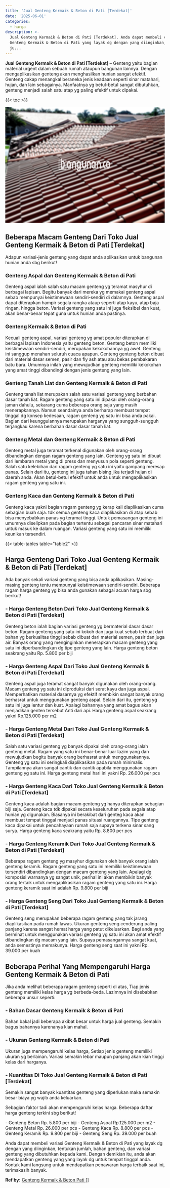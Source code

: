 ```yaml
---
title: 'Jual Genteng Kermaik & Beton di Pati [Terdekat]'
date: '2025-06-01'
categories:
  - harga
description: >-
  Jual Genteng Kermaik & Beton di Pati [Terdekat]. Anda dapat membeli variasi
  Genteng Kermaik & Beton di Pati yang layak dg dengan yang diinginkan, tentukan
  ju...
---
```


**Jual Genteng Kermaik & Beton di Pati \[Terdekat\]** – Genteng yaitu bagian material urgent dalam sebuah rumah ataupun bangunan lainnya. Dengan mengaplikasikan genteng akan menghasilkan hunian sangat efektif. Genteng cakap menangkal beraneka jenis keadaan seperti sinar matahari, hujan, dan lain sebagainya. Manfaatnya yg betul-betul sangat dibutuhkan, genteng menjadi salah satu atap yg paling efektif untuk dipakai.

{{< toc >}}

![Jual Genteng Kermaik & Beton di Pati [Terdekat]](/images/genteng-minimalis-murah09.png)

## Beberapa Macam Genteng Dari Toko Jual Genteng Kermaik & Beton di Pati \[Terdekat\]

Adapun variasi-jenis genteng yang dapat anda aplikasikan untuk bangunan hunian anda sbg berikut!

### Genteng Aspal dan Genteng Kermaik & Beton di Pati

Genteng aspal ialah salah satu macam genteng yg teramat masyhur di berbagai lapisan. Begitu banyak dari mereka yg memakai genteng aspal sebab mempunyai keistimewaan sendiri-sendiri di dalamnya. Genteng aspal dapat diterapkan hampir segala rangka ataup seperti atap kayu, atap baja ringan, hingga beton. Variasi genteng yang satu ini juga fleksibel dan kuat, akan benar-benar tepat guna untuk hunian anda pastinya.

### Genteng Kermaik & Beton di Pati

Kecuali genteng aspal, variasi genteng yg amat populer diterapkan di berbagai lapisan Indonesia yaitu genteng beton. Genteng beton memiliki keistimewaan sendiri-sendiri, merupakan kekokohannya yg awet. Genteng ini sanggup menahan seluruh cuaca apapun. Genteng genteng beton dibuat dari material dasar semen, pasir dan fly ash atau abu bekas pembakaran batu bara. Umumnya inilah yang mewujudkan genteng memiliki kekokohan yang amat tinggi dibandingi dengan jenis genteng yang lain.

### Genteng Tanah Liat dan Genteng Kermaik & Beton di Pati

Genteng tanah liat merupakan salah satu variasi genteng yang berbahan dasar tanah liat. Ragam genteng yang satu ini dipakai oleh orang-orang jaman dahulu, sekarang cuma beberapa orang saja yang masih menerapkannya. Namun seandainya anda berharap membuat tempat tinggal dg konsep kedesaan, ragam genteng yg satu ini bisa anda pakai. Bagian dari keunggulannya merupakan harganya yang sungguh-sungguh terjangkau karena berbahan dasar dasar tanah liat.

### Genteng Metal dan Genteng Kermaik & Beton di Pati

Genteng metal juga teramat terkenal digunakan oleh orang-orang dibandingkan dengan ragam genteng yang lain. Genteng yg satu ini dibuat dari lembaran metal yang di press dan menyusun pola seperti genteng. Salah satu kelebihan dari ragam genteng yg satu ini yaitu gampang meresap panas. Selain dari itu, genteng ini juga tahan bising jika terjadi hujan di daerah anda. Akan betul-betul efektif untuk anda untuk mengaplikasikan ragam genteng yang satu ini.

### Genteng Kaca dan Genteng Kermaik & Beton di Pati

Genteng kaca yakni bagian ragam genteng yg kerap kali diaplikasikan cuma sebagian buah saja. tdk semua genteng kaca diaplikasikan di atap sebab bisa menyebabkan panas yg teramat tinggi. Untuk pemasangan genteng ini umumnya diselipkan pada bagian tertentu sebagai pancaran sinar matahari untuk masuk ke dalam ruangan. Variasi genteng yang satu ini memiliki keunikan tersendiri.

{{< table-tables table="table2" >}}

## Harga Genteng Dari Toko Jual Genteng Kermaik & Beton di Pati \[Terdekat\]

Ada banyak sekali variasi genteng yang bisa anda aplikasikan. Masing-masing genteng tentu mempunyai keistimewaan sendiri-sendiri. Beberapa ragam harga genteng yg bisa anda gunakan sebagai acuan harga sbg berikut!

### \- Harga Genteng Beton Dari Toko Jual Genteng Kermaik & Beton di Pati \[Terdekat\]

Genteng beton ialah bagian variasi genteng yg bermaterial dasar dasar beton. Ragam genteng yang satu ini kokoh dan juga kuat sebab terbuat dari bahan yg berkualitas tinggi sebab dibuat dari material semen, pasir dan juga air. Banyak orang yang menginginkan menerapkan macam genteng yang satu ini diperbandingkan dg tipe genteng yang lain. Harga genteng beton seakrang yaitu Rp. 5.800 per biji

### \- Harga Genteng Aspal Dari Toko Jual Genteng Kermaik & Beton di Pati \[Terdekat\]

Genteng aspal juga teramat sangat banyak digunakan oleh orang-orang. Macam genteng yg satu ini diproduksi dari serat kayu dan juga aspal. Memperhatikan material dasarnya yg efektif membikin sangat banyak orang berhasrat untuk menggunakan genteng aspal. Selain dari itu, genteng yg satu ini juga lentur dan kuat. Apalagi bahannya yang amat bagus akan menjadikan genten tersebut Anti dari api. Harga genteng aspal seakrang yakni Rp.125.000 per m2

### \- Harga Genteng Metal Dari Toko Jual Genteng Kermaik & Beton di Pati \[Terdekat\]

Salah satu variasi genteng yg banyak dipakai oleh orang-orang ialah genteng metal. Ragam yang satu ini benar-benar luar lazim yang dan mewujudkan begitu banyak orang berhasrat untuk menggunakannya. Genteng yg satu ini seringkali diaplikasikan pada rumah minimalis. Tampilannya akan sangat cantik dan cantik apabila menggunakan ragam genteng yg satu ini. Harga genteng metal hari ini yakni Rp. 26.000 per pcs

### \- Harga Genteng Kaca Dari Toko Jual Genteng Kermaik & Beton di Pati \[Terdekat\]

Genteng kaca adalah bagian macam genteng yg hanya diterapkan sebagian biji saja. Genteng kaca tdk dipakai secara keseluruhan pada segala atap hunian yg digunakan. Biasanya ini berakibat dari genteg kaca akan membuat tempat tinggal menjadi panas situasi ruangannya. Tipe genteng kaca dipakai untuk pencahayaan rumah saja supaya terkena sinar sang surya. Harga genteng kaca seakrang yaitu Rp. 8.800 per pcs

### \- Harga Genteng Keramik Dari Toko Jual Genteng Kermaik & Beton di Pati \[Terdekat\]

Beberapa ragam genteng yg masyhur digunakan oleh banyak orang ialah genteng keramik. Ragam genteng yang satu ini memiliki keistimewaan tersendiri dibandingkan dengan macam genteng yang lain. Apalagi dg komposisi warnanya yg sangat unik, perihal ini akan membikin banyak orang tertaik untuk mengaplikasikan ragam genteng yang satu ini. Harga genteng keramik saat ini adalah Rp. 9.800 per biji

### \- Harga Genteng Seng Dari Toko Jual Genteng Kermaik & Beton di Pati \[Terdekat\]

Genteng seng merupakan beberapa ragam genteng yang tak jarang diaplikasikan pada rumah lawas. Ukuran genteng seng cenderung paling panjang karena sangat hemat harga yang patut dikeluarkan. Bagi anda yang berminat untuk menggunakan variasi genteng yg satu ini akan amat efektif dibandingkan dg macam yang lain. Supaya pemasangannya sangat kuat, anda semestinya memakunya. Harga genteng seng saat ini yakni Rp. 39.000 per buah

## Beberapa Perihal Yang Mempengaruhi Harga Genteng Kermaik & Beton di Pati

Jika anda melihat beberapa ragam genteng seperti di atas, Tiap jenis genteng memiliki kelas harga yg berbeda-beda. Lazimnya ini disebabkan beberapa unsur seperti:

### \- Bahan Dasar Genteng Kermaik & Beton di Pati

Bahan bakal jadi beberapa akibat besar untuk harga jual genteng. Semakin bagus bahannya karenanya kian mahal.

### \- Ukuran Genteng Kermaik & Beton di Pati

Ukuran juga mempengaruhi kelas harga, Setiap jenis genteng memiliki ukuran yg berlainan. Variasi semakin lebar maupun panjang akan kian tinggi kelas dari harganya.

### \- Kuantitas Di Toko Jual Genteng Kermaik & Beton di Pati \[Terdekat\]

Semakin sangat banyak kuantitas genteng yang diperlukan maka semakin besar biaya yg wajib anda keluarkan.

Sebagian faktor tadi akan mempengaruhi kelas harga. Beberapa daftar harga genteng terkini sbg berikut!

\- Genteng Beton Rp. 5.800 per biji - Genteng Aspal Rp.125.000 per m2 - Genteng Metal Rp. 26.000 per pcs - Genteng Kaca Rp. 8.800 per pcs - Genteng Keramik Rp. 9.800 per biji - Genteng Seng Rp. 39.000 per buah

Anda dapat membeli variasi Genteng Kermaik & Beton di Pati yang layak dg dengan yang diinginkan, tentukan jumlah, bahan genteng, dan variasi genteng yang dibutuhkan kepada kami. Dengan demikian itu, anda akan mendapatkan genteng yang yang layak dg untuk tempat tinggal anda. Kontak kami langsung untuk mendapatkan penawaran harga terbaik saat ini, terimakasih banyak.

**Ref by:**  [Genteng Kermaik & Beton  Pati []](https://id.wikipedia.org/wiki/Genteng)
